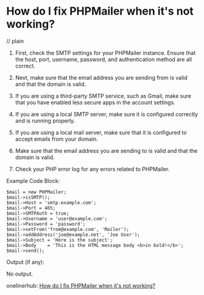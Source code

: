 # How do I fix PHPMailer when it's not working?
// plain

1. First, check the SMTP settings for your PHPMailer instance. Ensure that the host, port, username, password, and authentication method are all correct.

2. Next, make sure that the email address you are sending from is valid and that the domain is valid.

3. If you are using a third-party SMTP service, such as Gmail, make sure that you have enabled less secure apps in the account settings.

4. If you are using a local SMTP server, make sure it is configured correctly and is running properly.

5. If you are using a local mail server, make sure that it is configured to accept emails from your domain.

6. Make sure that the email address you are sending to is valid and that the domain is valid.

7. Check your PHP error log for any errors related to PHPMailer.

Example Code Block:

```
$mail = new PHPMailer;
$mail->isSMTP();
$mail->Host = 'smtp.example.com';
$mail->Port = 465;
$mail->SMTPAuth = true;
$mail->Username = 'user@example.com';
$mail->Password = 'password';
$mail->setFrom('from@example.com', 'Mailer');
$mail->addAddress('joe@example.net', 'Joe User');
$mail->Subject = 'Here is the subject';
$mail->Body    = 'This is the HTML message body <b>in bold!</b>';
$mail->send();
```

Output (if any):

No output.

onelinerhub: [How do I fix PHPMailer when it's not working?](https://onelinerhub.com/phpmailer/how-do-i-fix-phpmailer-when-it-s-not-working)